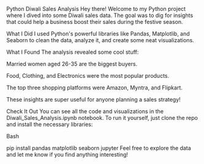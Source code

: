 Python Diwali Sales Analysis
Hey there! Welcome to my Python project where I dived into some Diwali sales data. The goal was to dig for insights that could help a business boost their sales during the festive season.

What I Did
I used Python's powerful libraries like Pandas, Matplotlib, and Seaborn to clean the data, analyze it, and create some neat visualizations.

What I Found
The analysis revealed some cool stuff:

Married women aged 26-35 are the biggest buyers.

Food, Clothing, and Electronics were the most popular products.

The top three shopping platforms were Amazon, Myntra, and Flipkart.

These insights are super useful for anyone planning a sales strategy!

Check It Out
You can see all the code and visualizations in the Diwali_Sales_Analysis.ipynb notebook. To run it yourself, just clone the repo and install the necessary libraries:

Bash

pip install pandas matplotlib seaborn jupyter
Feel free to explore the data and let me know if you find anything interesting!
